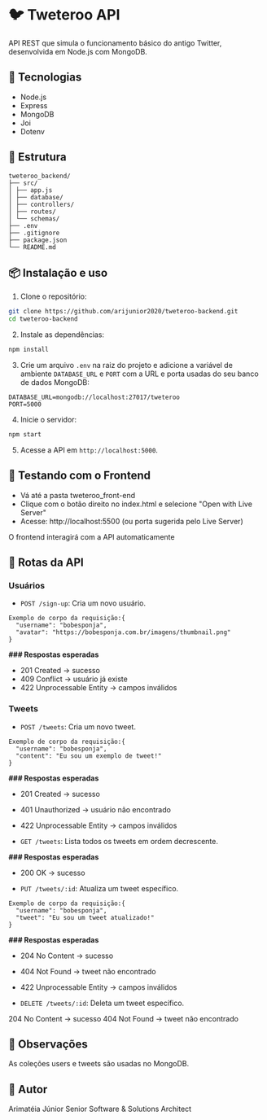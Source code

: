 # 🐦 Tweteroo API

API REST que simula o funcionamento básico do antigo Twitter, desenvolvida em Node.js com MongoDB.

## 🚀 Tecnologias

- Node.js
- Express
- MongoDB
- Joi
- Dotenv

## 📁 Estrutura

```plaintext
tweteroo_backend/
├── src/
│ ├── app.js
│ ├── database/
│ ├── controllers/
│ ├── routes/
│ └── schemas/
├── .env
├── .gitignore
├── package.json
└── README.md
```

## 📦 Instalação e uso

1. Clone o repositório:

```bash
git clone https://github.com/arijunior2020/tweteroo-backend.git
cd tweteroo-backend
```

2. Instale as dependências:

```bash
npm install
```

3. Crie um arquivo `.env` na raiz do projeto e adicione a variável de ambiente `DATABASE_URL` e `PORT` com a URL e porta usadas do seu banco de dados MongoDB:

```
DATABASE_URL=mongodb://localhost:27017/tweteroo
PORT=5000
```

4. Inicie o servidor:

```bash
npm start
```

5. Acesse a API em `http://localhost:5000`.

## 📄 Testando com o Frontend

- Vá até a pasta tweteroo_front-end
- Clique com o botão direito no index.html e selecione "Open with Live Server"
- Acesse: http://localhost:5500 (ou porta sugerida pelo Live Server)

O frontend interagirá com a API automaticamente

## 📮 Rotas da API

### Usuários

- `POST /sign-up`: Cria um novo usuário.
```
Exemplo de corpo da requisição:{
  "username": "bobesponja",
  "avatar": "https://bobesponja.com.br/imagens/thumbnail.png"
}
```
**### Respostas esperadas**
- 201 Created → sucesso
- 409 Conflict → usuário já existe
- 422 Unprocessable Entity → campos inválidos

### Tweets

- `POST /tweets`: Cria um novo tweet.
```
Exemplo de corpo da requisição:{
  "username": "bobesponja",
  "content": "Eu sou um exemplo de tweet!"
}
```
**### Respostas esperadas**
- 201 Created → sucesso
- 401 Unauthorized → usuário não encontrado
- 422 Unprocessable Entity → campos inválidos


- `GET /tweets`: Lista todos os tweets em ordem decrescente.

**### Respostas esperadas**
- 200 OK → sucesso


- `PUT /tweets/:id`: Atualiza um tweet específico.
```
Exemplo de corpo da requisição:{
  "username": "bobesponja",
  "tweet": "Eu sou um tweet atualizado!"
}
```
**### Respostas esperadas**
- 204 No Content → sucesso
- 404 Not Found → tweet não encontrado
- 422 Unprocessable Entity → campos inválidos

- `DELETE /tweets/:id`: Deleta um tweet específico.

204 No Content → sucesso
404 Not Found → tweet não encontrado

## 📘 Observações
As coleções users e tweets são usadas no MongoDB.

## 📎 Autor
Arimatéia Júnior
Senior Software & Solutions Architect
